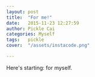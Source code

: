 ```yaml
---
layout: post  
title:  "For me!"  
date:   2015-11-23 12:27:59  
author: Pickle Cai  
categories: Myself  
tags:	pickle   
cover:  "/assets/instacode.png"  

---  
```


Here's starting: for myself. 